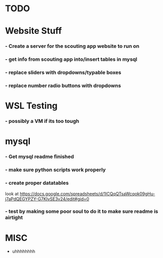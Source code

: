 # TODO

# **Website Stuff**


### - Create a server for the scouting app website to run on

### - get info from scouting app into/insert tables in mysql

### - replace sliders with dropdowns/typable boxes

### - replace number radio buttons with dropdowns

# **WSL Testing**
### - possibly a VM if its too tough


# **mysql**

### - Get mysql readme finished

### - make sure python scripts work properly

### - create proper datatables
look at 
https://docs.google.com/spreadsheets/d/1lCQqQTsaWcqok09gHu-j7aPdQEGYPZY-G7KIvSE3v24/edit#gid=0

### - test by making some poor soul to do it to make sure readme is airtight

# **MISC**

- uhhhhhhhh